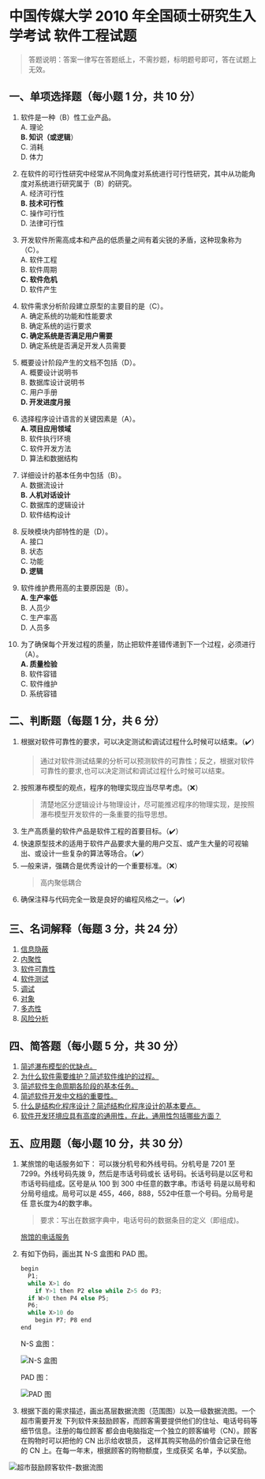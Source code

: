 # 中国传媒大学 2010 年全国硕士研究生入学考试 软件工程试题

> 答题说明：答案一律写在答题纸上，不需抄题，标明题号即可，答在试题上无效。

## 一、单项选择题（每小题 1 分，共 10 分）

1. 软件是一种（B）性工业产品。  
  A. 理论  
  **B. 知识（或逻辑**）  
  C. 消耗  
  D. 体力  

2. 在软件的可行性研究中经常从不同角度对系统进行可行性研究，其中从功能角度对系统进行研究属于（B）的研究。  
  A. 经济可行性  
  **B. 技术可行性**  
  C. 操作可行性  
  D. 法律可行性  

3. 开发软件所需高成本和产品的低质量之间有着尖锐的矛盾，这种现象称为（C）。  
  A. 软件工程  
  B. 软件周期  
  **C. 软件危机**  
  D. 软件产生  

4. 软件需求分析阶段建立原型的主要目的是（C）。  
  A. 确定系统的功能和性能要求  
  B. 确定系统的运行要求  
  **C. 确定系统是否满足用户需要**  
  D. 确定系统是否满足开发人员需要  

5. 概要设计阶段产生的文档不包括（D）。  
  A. 概要设计说明书  
  B. 数据库设计说明书  
  C. 用户手册  
  **D. 开发进度月报**  

6. 选择程序设计语言的关键因素是（A）。  
  **A. 项目应用领域**  
  B. 软件执行环境  
  C. 软件开发方法  
  D. 算法和数据结构  

7. 详细设计的基本任务中包括（B）。  
  A. 数据流设计  
  **B. 人机对话设计**  
  C. 数据库的逻辑设计  
  D. 软件结构设计  

8. 反映模块内部特性的是（D）。  
  A. 接口  
  B. 状态  
  C. 功能  
  **D. 逻辑**  

9. 软件维护费用高的主要原因是（B）。  
  **A. 生产率低**  
  B. 人员少  
  C. 生产率高  
  D. 人员多  

10. 为了确保每个开发过程的质量，防止把软件差错传递到下一个过程，必须进行（A）。  
  **A. 质量检验**  
  B. 软件容错  
  C. 软件维护  
  D. 系统容错  

## 二、判断题（每题 1 分，共 6 分）

1. 根据对软件可靠性的要求，可以决定测试和调试过程什么时候可以结束。（✔️）
   > 通过对软件测试结果的分析可以预测软件的可靠性；反之，根据对软件可靠性的要求,也可以决定测试和调试过程什么时候可以结束。
2. 按照瀑布模型的观点，程序的物理实现应当尽早考虑。（❌）
   > 清楚地区分逻辑设计与物理设计，尽可能推迟程序的物理实现，是按照瀑布模型开发软件的一条重要的指导思想。
3. 生产高质量的软件产品是软件工程的首要目标。（✔️）
4. 快速原型技术的适用于软件产品要求大量的用户交互、或产生大量的可视输出、或设计一些复杂的算法等场合。（✔️）
5. —般来讲，强耦合是优秀设计的一个重要标准。（❌）
   > 高内聚低耦合
6. 确保注释与代码完全一致是良好的编程风格之一。（✔️)

## 三、名词解释（每题 3 分，共 24 分）

1. [信息隐蔽](/notes/explanation-of-nouns/#信息隐蔽)
2. [内聚性](/notes/explanation-of-nouns/#内聚)
3. [软件可靠性](/notes/explanation-of-nouns/#软件可靠性)
4. [软件测试](/notes/explanation-of-nouns/#软件测试)
5. [调试](/notes/explanation-of-nouns/#软件调试)
6. [对象](/notes/explanation-of-nouns/#对象)
7. [多态性](/notes/explanation-of-nouns/#多态性)
8. [风险分析](/notes/explanation-of-nouns/#风险分析)

## 四、简答题（每小题 5 分，共 30 分）

1. [简述瀑布模型的优缺点。](/notes/short-answer/#简述瀑布模型的优缺点。)
2. [为什么软件需要维护？简述软件维护的过程。](/notes/short-answer/#为什么软件需要维护？简述软件维护的过程。)
3. [简述软件生命周期各阶段的基本任务。](/notes/short-answer/#简述软件生命周期各阶段的基本任务。)
4. [简述软件开发中文档的重要性。](/notes/short-answer/#简述软件开发中文档的重要性。)
5. [什么是结构化程序设计？简述结构化程序设计的基本要点。](/notes/short-answer/#什么是结构化程序设计？简述结构化程序设计的基本要点。)
6. [软件开发环境应具有高度的通用性，在此，通用性包括哪些方面？](/notes/short-answer/#软件开发环境应具有高度的通用性，在此，通用性包括哪些方面？)

## 五、应用题（每小题 10 分，共 30 分）

1. 某旅馆的电话服务如下：
可以拨分机号和外线号码。分机号是 7201 至 7299。外线号码先拨 9，然后是市话号码或长
话号码。长话号码是以区号和市话号码组成。区号是从 100 到 300 中任意的数字串。市话号
码是以局号和分局号组成。局号可以是 455，466，888，552中任意一个号码。分局号是任
意长度为4的数字串。
    > 要求：写出在数据字典中，电话号码的数据条目的定义（即组成)。

    [旅馆的电话服务](/notes/applied-problems/#旅馆的电话服务)

2. 有如下伪码，画出其 N-S 盒图和 PAD 图。

    ```py
    begin
      P1;
      while X>1 do
        if Y>1 then P2 else while Z>5 do P3;
      if W>0 then P4 else P5;
      P6;
      while X>10 do
        begin P7; P8 end
    end
    ```

    N-S 盒图：

    ![N-S 盒图](/images/past-exam-papers/cuc/2010/N-S盒图.png)

    PAD 图：

    ![PAD 图](/images/past-exam-papers/cuc/2010/PAD图.png)

3. 根据下面的需求描述，画出髙层数据流图（范围图）以及一级数据流图。一个超市需要开发
下列软件来鼓励顾客，而顾客需要提供他们的住址、电话号码等细节信息。注册的每位顾客
都会由电脑指定一个独立的顾客编号（CN）。顾客在购物时可以把他的 CN 出示给收银员，
这样其购买物品的价值会记录在他的 CN 上。在每一年末，根据顾客的购物额度，生成获奖
名单，予以奖励。

  ![超市鼓励顾客软件-数据流图](/images/past-exam-papers/cuc/2010/超市鼓励顾客软件-数据流图.png)
